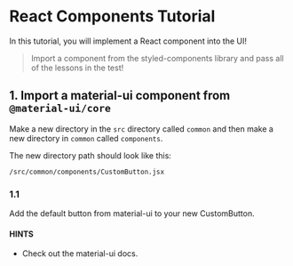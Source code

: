 # React Components Tutorial

In this tutorial, you will implement a React component into the UI!

> Import a component from the styled-components library and pass all of the lessons in the test!

## 1. Import a material-ui component from `@material-ui/core`

Make a new directory in the `src` directory called `common` and then make a new directory in `common` called `components`.

The new directory path should look like this:

```
/src/common/components/CustomButton.jsx
```

### 1.1

Add the default button from material-ui to your new CustomButton.

#### HINTS

- Check out the material-ui docs.
